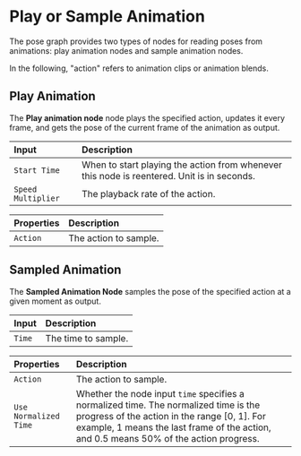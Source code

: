 # Play or Sample Animation

The pose graph provides two types of nodes for reading poses from animations: play animation nodes and sample animation nodes.

In the following, "action" refers to animation clips or animation blends.

## Play Animation

The **Play animation node** node plays the specified action, updates it every frame, and gets the pose of the current frame of the animation as output.

| Input | Description |
| :-- | :-- |
| `Start Time` | When to start playing the action from whenever this node is reentered. Unit is in seconds. |
| `Speed Multiplier` | The playback rate of the action. |

| Properties | Description |
| :-- | :-- |
| `Action` | The action to sample. |

## Sampled Animation

The **Sampled Animation Node** samples the pose of the specified action at a given moment as output.

| Input | Description |
|:-- |:-- |
| `Time` | The time to sample. |

| Properties | Description |
| :-- |:-- |
| `Action` | The action to sample. |
| `Use Normalized Time` | Whether the node input `time` specifies a normalized time. The normalized time is the progress of the action in the range [0, 1]. For example, 1 means the last frame of the action, and 0.5 means 50% of the action progress. |
